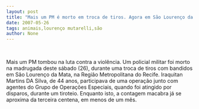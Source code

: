 ```yaml
---
layout: post
title: "Mais um PM é morto em troca de tiros. Agora em São Lourenço da Mata"
date: 2007-05-26
tags: animais,lourenço mutarelli,são
author: None
---
```


&nbsp;

Mais um PM tombou na luta contra a viol&ecirc;ncia.
Um policial militar foi morto na madrugada deste s&aacute;bado (26), durante uma troca de tiros com bandidos em S&atilde;o Louren&ccedil;o da Mata, na Regi&atilde;o Metropolitana do Recife. 
Iraquitan Martins DA Silva, de 44 anos, participava de uma opera&ccedil;&atilde;o junto com agentes do Grupo de Opera&ccedil;&otilde;es Especiais, quando foi atingido por disparos, durante um tiroteio.
Enquanto isto, a contagem macabra j&aacute; se aproxima da terceira centena, em menos de um m&ecirc;s. 